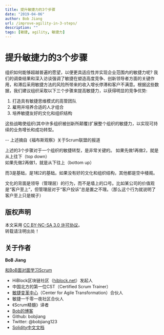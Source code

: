```yaml
---
title: 提升敏捷力的3个步骤
date: "2019-04-06"
author: Bob Jiang
url: /improve-agility-in-3-steps/
description: ""
tags: [敏捷, agility, 敏捷力]
---
```


# 提升敏捷力的3个步骤

组织如何能够超越普遍的愿望，以便更具适应性并实现企业范围内的敏捷力呢? 我们的调查结果和深入访谈强调了敏捷在塑造高度竞争、创新领导者方面的关键作用，和滞后采用敏捷方法的风险所带来的收入增长停滞和客户不满意。根据这些数据，我们建议组织采取以下三个步骤来提高敏捷力，以获得明显的竞争优势:

1. 打造具有敏捷思维模式的高管团队
2. 雇用并培养合适的人才组合
3. 培养敏捷友好的文化和组织结构

这些战略使组织(其中许多组织被创新所颠覆)扩展整个组织的敏捷力，以实现可持续的业务增长和成功转型。

-- 上述摘自《福布斯观察》关于Scrum联盟的报道

上述的3个步骤对于一个组织的敏捷转型，是非常关键的。
如果先做1再做2，就是从上往下（top down）  
如果先做2再做1，就是从下往上（bottom up）

而3是基础，是1和2的基础。如果没有好的文化和组织结构，其他都是空中楼阁。

文化的背面是领导（管理层）的行为，而不是墙上的口号。比如某公司的价值观是“客户至上”，但管理层对于“客户投诉”总是置之不理。（那么这个行为就说明了客户至上只是幌子）

## 版权声明

本文采用 [CC BY-NC-SA 3.0 许可协议](https://creativecommons.org/licenses/by-nc-sa/3.0/deed.zh)。  
转载请注明出处！

## 关于作者

**BoB Jiang**

[和BoB面对面学习Scrum](https://appmopev1px9533.h5.xiaoeknow.com/homepage) 

- HiBlock区块链社区（[hiblock.net](https://hiblock.net)）发起人  
- 中国北方的第一位CST（Certified Scrum Trainer）  
- [敏捷变革中心](https://www.c4at.cn/)（Center for Agile Transformation）合伙人  
- 敏捷一千零一夜社区合伙人  
- 《Scrum精髓》译者
- [Bob的博客](http://www.bobjiang.com)
- Github: bobjiang
- Twitter: @bobjiang123
- [Solidity中文文档](https://solidity-cn.readthedocs.io/zh/develop/)